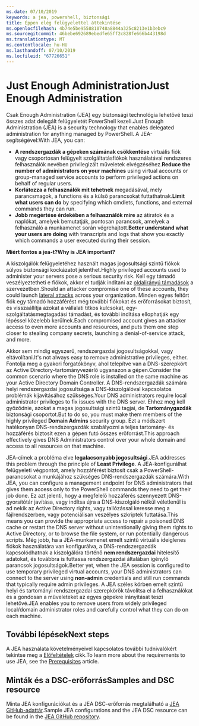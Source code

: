 ```yaml
---
ms.date: 07/10/2019
keywords: a jea, powershell, biztonsági
title: Éppen elég felügyelettel áttekintése
ms.openlocfilehash: 4b74e5be9558810748a8844a325c8213e1b3ebc9
ms.sourcegitcommit: 46bebe692689ebedfe65ff2c828fe666b443198d
ms.translationtype: MT
ms.contentlocale: hu-HU
ms.lasthandoff: 07/10/2019
ms.locfileid: "67726651"
---
```

# <a name="just-enough-administration"></a><span data-ttu-id="4b35f-103">Just Enough Administration</span><span class="sxs-lookup"><span data-stu-id="4b35f-103">Just Enough Administration</span></span>

<span data-ttu-id="4b35f-104">Csak Enough Administration (JEA) egy biztonsági technológia lehetővé teszi összes adat delegált felügyeletét PowerShell kezeli.</span><span class="sxs-lookup"><span data-stu-id="4b35f-104">Just Enough Administration (JEA) is a security technology that enables delegated administration for anything managed by PowerShell.</span></span> <span data-ttu-id="4b35f-105">A JEA-segítségével:</span><span class="sxs-lookup"><span data-stu-id="4b35f-105">With JEA, you can:</span></span>

- <span data-ttu-id="4b35f-106">**A rendszergazdák a gépeken számának csökkentése** virtuális fiók vagy csoportosan felügyelt szolgáltatásfiókok használatával rendszeres felhasználók nevében privilegizált műveletek elvégzéséhez.</span><span class="sxs-lookup"><span data-stu-id="4b35f-106">**Reduce the number of administrators on your machines** using virtual accounts or group-managed service accounts to perform privileged actions on behalf of regular users.</span></span>
- <span data-ttu-id="4b35f-107">**Korlátozza a felhasználók mit tehetnek** megadásával, mely parancsmagok, a functions és a külső parancsokat futtathatnak.</span><span class="sxs-lookup"><span data-stu-id="4b35f-107">**Limit what users can do** by specifying which cmdlets, functions, and external commands they can run.</span></span>
- <span data-ttu-id="4b35f-108">**Jobb megértése érdekében a felhasználók mire** az átiratok és a naplókat, amelyek bemutatják, pontosan parancsok, amelyek a felhasználó a munkamenet során végrehajtott.</span><span class="sxs-lookup"><span data-stu-id="4b35f-108">**Better understand what your users are doing** with transcripts and logs that show you exactly which commands a user executed during their session.</span></span>

<span data-ttu-id="4b35f-109">**Miért fontos a jea-t?**</span><span class="sxs-lookup"><span data-stu-id="4b35f-109">**Why is JEA important?**</span></span>

<span data-ttu-id="4b35f-110">A kiszolgálók felügyeletéhez használt magas jogosultsági szintű fiókok súlyos biztonsági kockázatot jelenthet.</span><span class="sxs-lookup"><span data-stu-id="4b35f-110">Highly privileged accounts used to administer your servers pose a serious security risk.</span></span> <span data-ttu-id="4b35f-111">Kell egy támadó veszélyeztetheti e fiókok, akkor el tudják indítani az [oldalirányú támadások](https://aka.ms/pth) a szervezetben.</span><span class="sxs-lookup"><span data-stu-id="4b35f-111">Should an attacker compromise one of these accounts, they could launch [lateral attacks](https://aka.ms/pth) across your organization.</span></span> <span data-ttu-id="4b35f-112">Minden egyes feltört fiók egy támadó hozzáférést még további fiókokat és erőforrásokat biztosít, és visszaállítja azokat a vállalati titkos kulcsokat, egy-szolgáltatásmegtagadási támadást, és további indítása ellophatják egy lépéssel közelebb kerülnek.</span><span class="sxs-lookup"><span data-stu-id="4b35f-112">Each compromised account gives an attacker access to even more accounts and resources, and puts them one step closer to stealing company secrets, launching a denial-of-service attack, and more.</span></span>

<span data-ttu-id="4b35f-113">Akkor sem mindig egyszerű, rendszergazdai jogosultságokkal, vagy eltávolítani.</span><span class="sxs-lookup"><span data-stu-id="4b35f-113">It's not always easy to remove administrative privileges, either.</span></span> <span data-ttu-id="4b35f-114">Fontolja meg a gyakori forgatókönyv, ahol telepítve van a DNS-szerepkört az Active Directory-tartományvezérlő ugyanazon a gépen.</span><span class="sxs-lookup"><span data-stu-id="4b35f-114">Consider the common scenario where the DNS role is installed on the same machine as your Active Directory Domain Controller.</span></span> <span data-ttu-id="4b35f-115">A DNS-rendszergazdák számára helyi rendszergazdai jogosultsága a DNS-kiszolgálóval kapcsolatos problémák kijavításához szükséges.</span><span class="sxs-lookup"><span data-stu-id="4b35f-115">Your DNS administrators require local administrator privileges to fix issues with the DNS server.</span></span> <span data-ttu-id="4b35f-116">Ehhez meg kell győződnie, azokat a magas jogosultsági szintű tagjai, de **Tartománygazdák** biztonsági csoportot.</span><span class="sxs-lookup"><span data-stu-id="4b35f-116">But to do so, you must make them members of the highly privileged **Domain Admins** security group.</span></span> <span data-ttu-id="4b35f-117">Ezt a módszert hatékonyan DNS-rendszergazdák szabályozni a teljes tartomány- és hozzáférés biztosít ezen a gépen futó összes erőforrást.</span><span class="sxs-lookup"><span data-stu-id="4b35f-117">This approach effectively gives DNS Administrators control over your whole domain and access to all resources on that machine.</span></span>

<span data-ttu-id="4b35f-118">JEA-címek a probléma elve **legalacsonyabb jogosultsági**.</span><span class="sxs-lookup"><span data-stu-id="4b35f-118">JEA addresses this problem through the principle of **Least Privilege**.</span></span> <span data-ttu-id="4b35f-119">A JEA-konfigurálhat felügyeleti végpontot, amely hozzáférést biztosít csak a PowerShell-parancsokat a munkájához szükséges DNS-rendszergazdák számára.</span><span class="sxs-lookup"><span data-stu-id="4b35f-119">With JEA, you can configure a management endpoint for DNS administrators that gives them access only to the PowerShell commands they need to get their job done.</span></span> <span data-ttu-id="4b35f-120">Ez azt jelenti, hogy a megfelelő hozzáférés szennyezett DNS-gyorsítótár javítása, vagy indítsa újra a DNS-kiszolgáló nélkül véletlenül is ad nekik az Active Directory rights, vagy tallózással keresse meg a fájlrendszerben, vagy potenciálisan veszélyes szkriptek futtatása.</span><span class="sxs-lookup"><span data-stu-id="4b35f-120">This means you can provide the appropriate access to repair a poisoned DNS cache or restart the DNS server without unintentionally giving them rights to Active Directory, or to browse the file system, or run potentially dangerous scripts.</span></span> <span data-ttu-id="4b35f-121">Még jobb, ha a JEA-munkamenet emelt szintű virtuális ideiglenes fiókok használatára van konfigurálva, a DNS-rendszergazdák kapcsolódhatnak a kiszolgálóra történő **nem rendszergazdai** hitelesítő adatokat, és továbbra is futtassa rendszergazdai általában igénylő parancsok jogosultságok.</span><span class="sxs-lookup"><span data-stu-id="4b35f-121">Better yet, when the JEA session is configured to use temporary privileged virtual accounts, your DNS administrators can connect to the server using **non-admin** credentials and still run commands that typically require admin privileges.</span></span> <span data-ttu-id="4b35f-122">A JEA széles körben emelt szintű helyi és tartományi rendszergazdai szerepkörök távolítsa el a felhasználókat és a gondosan a műveleteket az egyes gépekre irányítását teszi lehetővé.</span><span class="sxs-lookup"><span data-stu-id="4b35f-122">JEA enables you to remove users from widely privileged local/domain administrator roles and carefully control what they can do on each machine.</span></span>

## <a name="next-steps"></a><span data-ttu-id="4b35f-123">További lépések</span><span class="sxs-lookup"><span data-stu-id="4b35f-123">Next steps</span></span>

<span data-ttu-id="4b35f-124">A JEA használata követelményeivel kapcsolatos további tudnivalókért tekintse meg a [Előfeltételek](prerequisites.md) cikk.</span><span class="sxs-lookup"><span data-stu-id="4b35f-124">To learn more about the requirements to use JEA, see the [Prerequisites](prerequisites.md) article.</span></span>

## <a name="samples-and-dsc-resource"></a><span data-ttu-id="4b35f-125">Minták és a DSC-erőforrás</span><span class="sxs-lookup"><span data-stu-id="4b35f-125">Samples and DSC resource</span></span>

<span data-ttu-id="4b35f-126">Minta JEA konfigurációkat és a JEA DSC-erőforrás megtalálható a [JEA GitHub-adattár](https://github.com/PowerShell/JEA).</span><span class="sxs-lookup"><span data-stu-id="4b35f-126">Sample JEA configurations and the JEA DSC resource can be found in the [JEA GitHub repository](https://github.com/PowerShell/JEA).</span></span>
